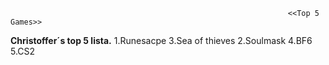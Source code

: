                                                                   <<Top 5 Games>>









**Christoffer´s top 5 lista.**
1.Runesacpe
3.Sea of thieves
2.Soulmask
4.BF6
5.CS2
